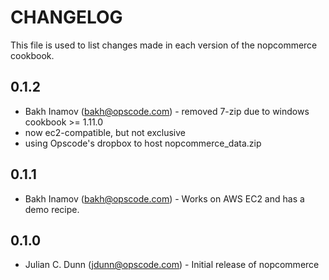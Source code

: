 CHANGELOG
=========

This file is used to list changes made in each version of the nopcommerce cookbook.

0.1.2
-----
- Bakh Inamov (bakh@opscode.com) - removed 7-zip due to windows cookbook >= 1.11.0
- now ec2-compatible, but not exclusive
- using Opscode's dropbox to host nopcommerce_data.zip

0.1.1
-----
- Bakh Inamov (<bakh@opscode.com>) - Works on AWS EC2 and has a demo recipe.

0.1.0
-----
- Julian C. Dunn (<jdunn@opscode.com>) - Initial release of nopcommerce